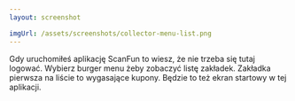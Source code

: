 ```yaml
---
layout: screenshot

imgUrl: /assets/screenshots/collector-menu-list.png
---
```

Gdy uruchomiłeś aplikację ScanFun to wiesz, że nie trzeba się tutaj logować. Wybierz burger menu żeby zobaczyć listę zakładek.
Zakładka pierwsza na liście to wygasające kupony. Będzie to też ekran startowy w tej aplikacji.